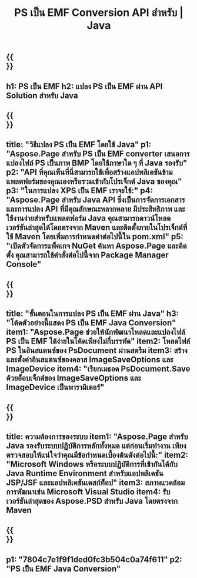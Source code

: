 ﻿---
translation: true
template: /_templates/_conversion-child-java.md
title: PS เป็น EMF Conversion API สำหรับ | Java
url: /java/conversion/ps-to-emf/
description: ตัวอย่างโค้ดการแปลง Java สำหรับรูปแบบ PS เป็นไฟล์ EMF ใช้โค้ดตัวอย่างนี้เพื่อแปลง PS เป็น EMF ภายในแอปพลิเคชันที่ใช้ Java บนเว็บหรือเดสก์ท็อป
informat: PS
outformat: EMF
otherformats: XPS EPS
---

{{<section banner>}}
---
h1: PS เป็น EMF
h2: แปลง PS เป็น EMF ผ่าน API Solution สำหรับ Java
---

{{<section overview>}}
---
title: "วิธีแปลง PS เป็น EMF โดยใช้ Java"
p1: "Aspose.Page สำหรับ PS เป็น EMF converter เสนอการแปลงไฟล์ PS เป็นภาพ BMP โดยใช้ภาษาใด ๆ ที่ Java รองรับ"
p2: "API ที่คุณเห็นที่นี่สามารถใช้เพื่อสร้างแอปพลิเคชันข้ามแพลตฟอร์มของคุณเองหรือรวมเข้ากับโปรเจ็กต์ Java ของคุณ"
p3: "ในการแปลง XPS เป็น EMF เราจะใช้:"
p4: "Aspose.Page สำหรับ Java API ซึ่งเป็นการจัดการเอกสารและการแปลง API ที่มีคุณลักษณะหลากหลาย มีประสิทธิภาพ และใช้งานง่ายสำหรับแพลตฟอร์ม Java คุณสามารถดาวน์โหลดเวอร์ชันล่าสุดได้โดยตรงจาก Maven และติดตั้งภายในโปรเจ็กต์ที่ใช้ Maven โดยเพิ่มการกำหนดค่าต่อไปนี้ใน pom.xml"
p5: "เปิดตัวจัดการแพ็คเกจ NuGet ค้นหา Aspose.Page และติดตั้ง คุณสามารถใช้คำสั่งต่อไปนี้จาก Package Manager Console"
---

{{<section feature1>}}
---
title: "ขั้นตอนในการแปลง PS เป็น EMF ผ่าน Java"
h3: "โค้ดตัวอย่างนี้แสดง PS เป็น EMF Java Conversion"
item1: "Aspose.Page ช่วยให้นักพัฒนาโหลดและแปลงไฟล์ PS เป็น EMF ได้ง่ายในโค้ดเพียงไม่กี่บรรทัด"
item2: โหลดไฟล์ PS ในอินสแตนซ์ของ PsDocument ผ่านสตรีม
item3: สร้างและตั้งค่าอินสแตนซ์ของคลาส ImageSaveOptions และ ImageDevice
item4: "เรียกเมธอด PsDocument.Save ด้วยอ็อบเจ็กต์ของ ImageSaveOptions และ ImageDevice เป็นพารามิเตอร์"
---

{{<section feature2>}}
---
title: ความต้องการของระบบ
item1: "Aspose.Page สำหรับ Java รองรับระบบปฏิบัติการหลักทั้งหมด แต่ก่อนเริ่มทำงาน เพียงตรวจสอบให้แน่ใจว่าคุณมีข้อกำหนดเบื้องต้นดังต่อไปนี้:"
item2: "Microsoft Windows หรือระบบปฏิบัติการที่เข้ากันได้กับ Java Runtime Environment สำหรับแอปพลิเคชัน JSP/JSF และแอปพลิเคชันเดสก์ท็อป"
item3: สภาพแวดล้อมการพัฒนาเช่น Microsoft Visual Studio
item4: รับเวอร์ชันล่าสุดของ Aspose.PSD สำหรับ Java โดยตรงจาก Maven
---

{{<section gist>}}
---
p1: "7804c7e1f9f1ded0fc3b504c0a74f611"
p2: "PS เป็น EMF Java Conversion"
---
